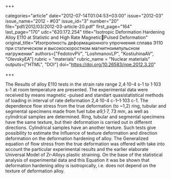 +++

categories="article"
date="2012-07-14T01:04:53+03:00"
issue="2012-03"
issue_name="2012 - #03"
issue_id="3"
number="20"
file="pdf/2012/03/2012-03-article-20.pdf"
first_page="164"
last_page="170"
udc="620.172.254"
title="Isotropic Deformation Hardening Alloy E110 at Statistic and High Rate MagneticPulsed Deformation"
original_title="Изотропность деформационного упрочнения сплава Э110 при статическом и высокоскоростном магнитноимпульсном нагружении"
authors=["FedotovPV", "LoshmanovLP", "KostiuhinaAV", "OlevskyEA"]
rubric = "materials"
rubric_name = "Nuclear materials"
outputs=["HTML", "DOI"]
doi="https://doi.org/10.26583/npe.2012.3.20"

+++

The Results of alloy E110 tests in the strain rate range 2,4·10-4 s-1 to 1·103 s-1 at room temperature are presented. The experimental data were received by means magnetic -pulsed and standart quasistatistical methods of loading in interval of rate deformation 2,4⋅10-4 с-1–1⋅103 с-1. The dependence flow stress from the true deformation (to ~1,2) ring, tubular and segmental specimens made from fuel tube ∅9,1⋅7, 73 mm, as well as cylindrical samples are determined. Ring, tubular and segmental specimens have the same texture, but their deformation is carried out in different directions. Cylindrical samples have an another texture. Such tests give possibility to estimate the Influence of texture deformation and direction deformation on the deformation hardening of alloy. The Generalized equation of flow stress from the true deformation was offered with take into account the particular experimental results and the earlier elaborate Universal Model of Zr-Alloys plastic straining. On the base of the statistical analysis of experimental data and this Equation it was be shown that deformation hardening alloy is isotropically, i.e. does not depend on the texture of deformation alloy.